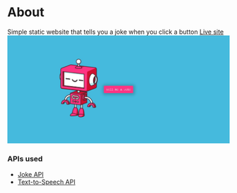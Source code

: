 # About
Simple static website that tells you a joke when you click a button [Live site](https://clupai8o0.github.io/joke-teller/) <br>
![preview](assets/img/preview.png)

### APIs used
- [Joke API](https://v2.jokeapi.dev/)
- [Text-to-Speech API](https://rapidapi.com/voicerss/api/text-to-speech-1/)
